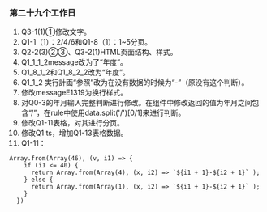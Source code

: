 ### 第二十九个工作日
1. Q3-1(1)①修改文字。
2. Q1-1（1）：2/4/6和Q1-8（1）：1~5分页。
3. Q2-2(3)②③、Q3-2(1)HTML页面结构、样式。
4. Q1_1_1_2message改为了“年度”。
5. Q1_8_1_2和Q1_8_2_2改为“年度”。
6. Q1_1_2 実行計画“参照”改为在没有数据的时候为“-”（原没有这个判断）。
7. 修改messageE1319为换行样式。
8. 对Q0-3的年月输入完整判断进行修改。在组件中修改返回的值为年月之间包含“/”，在rule中使用data.split('/')[0/1]来进行判断。
9. 修改Q1-11表格，对其进行分页。
10. 修改Q1 ts，增加Q1-13表格数据。
4. Q1-11：
```
Array.from(Array(46), (v, i1) => {
    if (i1 <= 40) {
      return Array.from(Array(4), (x, i2) => `${i1 + 1}-${i2 + 1}` );
    } else {
      return Array.from(Array(1), (x, i2) => `${i1 + 1}-${i2 + 1}` );
    }
  })
```
<!-- 加班到9点>_<` 还好打车让报销... -->